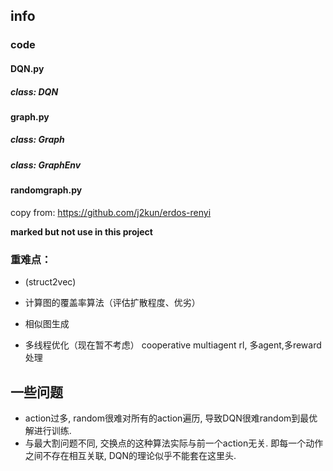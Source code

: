 ## info

### code


#### DQN.py

##### class: DQN


#### graph.py

##### class: Graph

##### class: GraphEnv


#### randomgraph.py

copy from: https://github.com/j2kun/erdos-renyi

**marked but not use in this project**

### 重难点：

- (struct2vec)
- 计算图的覆盖率算法（评估扩散程度、优劣）
- 相似图生成


- 多线程优化（现在暂不考虑）
  cooperative multiagent rl, 多agent,多reward处理

## 一些问题
- action过多, random很难对所有的action遍历, 导致DQN很难random到最优解进行训练.
- 与最大割问题不同, 交换点的这种算法实际与前一个action无关. 即每一个动作之间不存在相互关联, DQN的理论似乎不能套在这里头. 


